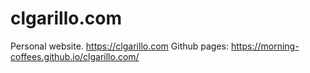 # clgarillo.com
Personal website. https://clgarillo.com
Github pages: https://morning-coffees.github.io/clgarillo.com/
